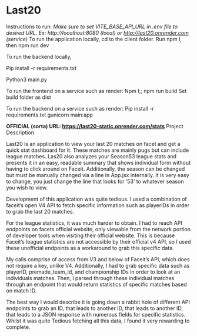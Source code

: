# Last20
Instructions to run:
*Make sure to set VITE_BASE_API_URL in .env file to desired URL. Ex: http://localhost:8080 (local) or http://last20.onrender.com (service)*
To run the application locally, cd to the client folder. Run npm I, then npm run dev
 
To run the backend locally,

Pip install -r requirements.txt

Python3 main.py

To run the frontend on a service such as render:
Npm I;; npm run build
Set build folder as dist

To run the backend on a service such as render:
Pip install -r requirements.txt
gunicorn main:app



**OFFICIAL (sorta) URL: https://last20-static.onrender.com/stats**
Project Description

Last20 is an application to view your last 20 matches on facet and get a quick stat dashboard for it. These matches are mainly pugs but can include league matches. Las20 also analyzes your Season53 league stats and presents it in an easy, readable summary that shows individual form without having to click around on Faceit. Additionally, the season can be changed but must be manually changed via a line in App.jsx internally. It is very easy to change, you just change the line that looks for ’53’ to whatever season you wish to view.

Development of this application was quite tedious. I used a combination of faceit’s open V4 API to fetch specific information such as playerIDs in order to grab the last 20 matches.

For the league statistics, it was much harder to obtain. I had to reach API endpoints on facets official website, only viewable from the network portion of developer tools when visiting their official website. This is because Faceit’s league statistics are not accessible by their official v4 API, so I used these unofficial endpoints as a workaround to grab this specific data.

My calls comprise of access from V3 and below of Faceit’s API, which does not require a key, unlike V4. Additionally, I had to grab specific data such as playerID, premade_team_id, and championship IDs in order to look at an individuals matches. Then, I parsed through these individual matches through an endpoint that would return statistics of specific matches based on match ID. 

The best way I would describe it is going down a rabbit hole of different API endpoints to grab an ID, that leads to another ID, that leads to another ID, that leads to a JSON response with numerous fields for specific statistics. Whilst it was quite Tedious fetching all this data, I found it very rewarding to complete. 
